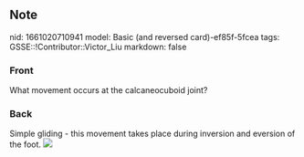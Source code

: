 ## Note
nid: 1661020710941
model: Basic (and reversed card)-ef85f-5fcea
tags: GSSE::!Contributor::Victor_Liu
markdown: false

### Front
What movement occurs at the calcaneocuboid joint?

### Back
Simple gliding - this movement takes place during inversion and
eversion of the foot. <img src= 
"paste-a0abd56a850511dc893e04fa67973fc5287e5083.jpg">
